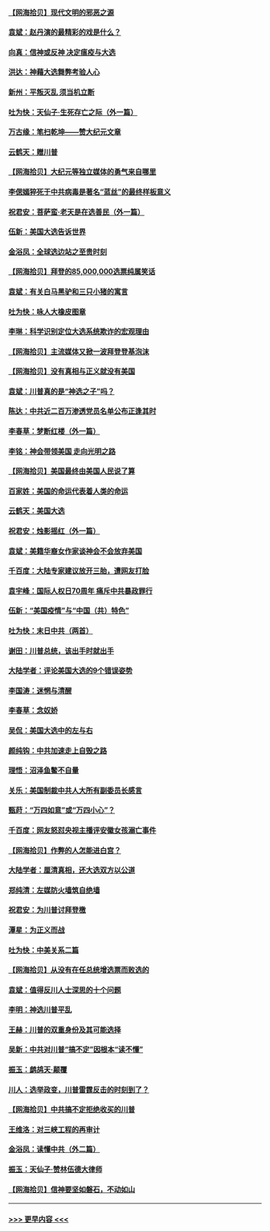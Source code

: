 #### [【网海拾贝】现代文明的邪恶之源](../pages/nsc993/n12634425.md?t=12211402) 
#### [袁斌：赵丹演的最精彩的戏是什么？](../pages/nsc993/n12633316.md?t=12211402) 
#### [向真：信神或反神 决定瘟疫与大选](../pages/nsc993/n12632710.md?t=12211402) 
#### [洪达：神藉大选舞弊考验人心](../pages/nsc993/n12631962.md?t=12211402) 
#### [新州：平叛灭乱  须当机立断](../pages/nsc993/n12631946.md?t=12211402) 
#### [吐为快：天仙子‧生死存亡之际（外一篇）](../pages/nsc993/n12631927.md?t=12211402) 
#### [万古缘：笔扫乾坤——赞大纪元文章](../pages/nsc993/n12631922.md?t=12211402) 
#### [云鹤天：赠川普](../pages/nsc993/n12631823.md?t=12211402) 
#### [【网海拾贝】大纪元等独立媒体的勇气来自哪里](../pages/nsc993/n12629961.md?t=12211402) 
#### [李偲嫣猝死于中共病毒是著名“蓝丝”的最终样板意义](../pages/nsc993/n12628812.md?t=12211402) 
#### [祝君安：菩萨蛮·老天是在选善民（外一篇）](../pages/nsc993/n12628793.md?t=12211402) 
#### [伍新：美国大选告诉世界](../pages/nsc993/n12628768.md?t=12211402) 
#### [金浴凤：全球选边站之至贵时刻](../pages/nsc993/n12627318.md?t=12211402) 
#### [【网海拾贝】拜登的85,000,000选票纯属笑话](../pages/nsc993/n12626569.md?t=12211402) 
#### [袁斌：有关白马黑驴和三只小猪的寓言](../pages/nsc993/n12626198.md?t=12211402) 
#### [吐为快：咏人大橡皮图章](../pages/nsc993/n12624470.md?t=12211402) 
#### [李琳：科学识别定位大选系统欺诈的宏观理由](../pages/nsc993/n12624340.md?t=12211402) 
#### [【网海拾贝】主流媒体又掀一波拜登登基泡沫](../pages/nsc993/n12624000.md?t=12211402) 
#### [【网海拾贝】没有真相与正义就没有美国](../pages/nsc993/n12621885.md?t=12211402) 
#### [袁斌：川普真的是“神选之子”吗？](../pages/nsc993/n12621749.md?t=12211402) 
#### [陈达：中共近二百万渗透党员名单公布正逢其时](../pages/nsc993/n12620870.md?t=12211402) 
#### [李春草：梦断红楼（外一篇）](../pages/nsc993/n12619122.md?t=12211402) 
#### [李铭：神会带领美国 走向光明之路](../pages/nsc993/n12618584.md?t=12211402) 
#### [【网海拾贝】美国最终由美国人民说了算](../pages/nsc993/n12617255.md?t=12211402) 
#### [百家姓：美国的命运代表着人类的命运](../pages/nsc993/n12615838.md?t=12211402) 
#### [云鹤天：美国大选](../pages/nsc993/n12615994.md?t=12211402) 
#### [祝君安：烛影摇红（外一篇）](../pages/nsc993/n12615975.md?t=12211402) 
#### [袁斌：美籍华裔女作家谈神会不会放弃美国](../pages/nsc993/n12615263.md?t=12211402) 
#### [千百度：大陆专家建议放开三胎，遭网友打脸](../pages/nsc993/n12614456.md?t=12211402) 
#### [袁宇峰：国际人权日70周年 痛斥中共暴政罪行](../pages/nsc993/n12611965.md?t=12211402) 
#### [伍新：“美国疫情”与“中国（共）特色”](../pages/nsc993/n12611463.md?t=12211402) 
#### [吐为快：末日中共（两首）](../pages/nsc993/n12611461.md?t=12211402) 
#### [谢田：川普总统，该出手时就出手](../pages/nsc993/n12610905.md?t=12211402) 
#### [大陆学者：评论美国大选的9个错误姿势](../pages/nsc993/n12609586.md?t=12211402) 
#### [李国涛：迷惘与清醒](../pages/nsc993/n12607532.md?t=12211402) 
#### [李春草：念奴娇](../pages/nsc993/n12607083.md?t=12211402) 
#### [吴侃：美国大选中的左与右](../pages/nsc993/n12607054.md?t=12211402) 
#### [颜纯钩：中共加速走上自毁之路](../pages/nsc993/n12606473.md?t=12211402) 
#### [理悟：沼泽鱼鳖不自量](../pages/nsc993/n12606454.md?t=12211402) 
#### [关乐：美国制裁中共人大所有副委员长感言](../pages/nsc993/n12606442.md?t=12211402) 
#### [甄莳：“万四如意”或“万四小心”？](../pages/nsc993/n12606091.md?t=12211402) 
#### [千百度：网友怒怼央视主播评安徽女孩溺亡事件](../pages/nsc993/n12605370.md?t=12211402) 
#### [【网海拾贝】作弊的人怎能进白宫？](../pages/nsc993/n12603546.md?t=12211402) 
#### [大陆学者：厘清真相，还大选双方以公道](../pages/nsc993/n12603475.md?t=12211402) 
#### [郑纯清：左媒防火墙筑自绝墙](../pages/nsc993/n12602226.md?t=12211402) 
#### [祝君安：为川普讨拜登檄](../pages/nsc993/n12602199.md?t=12211402) 
#### [潭星：为正义而战](../pages/nsc993/n12600926.md?t=12211402) 
#### [吐为快：中美关系二篇](../pages/nsc993/n12600908.md?t=12211402) 
#### [【网海拾贝】从没有在任总统增选票而败选的](../pages/nsc993/n12600435.md?t=12211402) 
#### [袁斌：值得反川人士深思的十个问题](../pages/nsc993/n12600332.md?t=12211402) 
#### [李明：神选川普平乱](../pages/nsc993/n12599751.md?t=12211402) 
#### [王赫：川普的双重身份及其可能选择](../pages/nsc993/n12599723.md?t=12211402) 
#### [吴新：中共对川普“搞不定”因根本“读不懂”](../pages/nsc993/n12599502.md?t=12211402) 
#### [振玉：鹧鸪天‧颠覆](../pages/nsc993/n12599494.md?t=12211402) 
#### [川人：选举政变，川普雷霆反击的时刻到了？](../pages/nsc993/n12599291.md?t=12211402) 
#### [【网海拾贝】中共搞不定拒绝收买的川普](../pages/nsc993/n12598955.md?t=12211402) 
#### [王维洛：对三峡工程的再审计](../pages/nsc993/n12598436.md?t=12211402) 
#### [金浴凤：读懂中共（外二篇）](../pages/nsc993/n12597943.md?t=12211402) 
#### [振玉：天仙子‧赞林伍德大律师](../pages/nsc993/n12597929.md?t=12211402) 
#### [【网海拾贝】信神要坚如磐石，不动如山](../pages/nsc993/n12597901.md?t=12211402) 

----
#### [ >>> 更早内容 <<< ](../indexes/nsc993-earlier.md)
